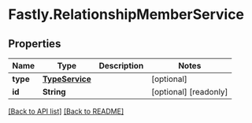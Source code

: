 # Fastly.RelationshipMemberService

## Properties

Name | Type | Description | Notes
------------ | ------------- | ------------- | -------------
**type** | [**TypeService**](TypeService.md) |  | [optional] 
**id** | **String** |  | [optional] [readonly] 


[[Back to API list]](../../README.md#endpoints) [[Back to README]](../../README.md)
